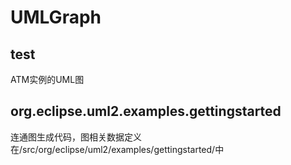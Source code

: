 # UMLGraph
## test
ATM实例的UML图

## org.eclipse.uml2.examples.gettingstarted
连通图生成代码，图相关数据定义在/src/org/eclipse/uml2/examples/gettingstarted/中
